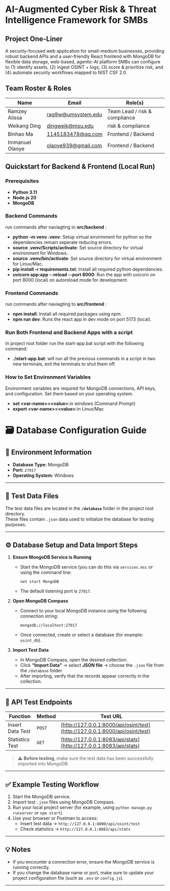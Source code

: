 # AI-Augmented Cyber Risk & Threat Intelligence Framework for SMBs

## Project One-Liner
A security-focused web application for small-medium businesses, providing robust backend APIs and a user-friendly React frontend with MongoDB for flexible data storage,  web-based, agentic-AI platform SMBs can configure to (1) identify assets, (2) ingest OSINT + logs, (3) score & prioritize risk, and (4) automate security workflows mapped to NIST CSF 2.0

## Team Roster & Roles
| Name              | Email                     | Role(s)                        |
|-------------------|---------------------------|--------------------------------|
| Ramzey Alissa     | rag9w@umsystem.edu        | Team Lead / risk & compliance  |
| Weikang Ding      | dingweik@msu.edu          | risk & compliance              |
| Binhao Ma         | 1145183478@qq.com         | Frontend / Backend             |
| Immanuel Olaoye   | olaoye939@gmail.com       | Frontend / Backend             |

## Quickstart for Backend & Frontend (Local Run)

### Prerequisites
- **Python 3.11**
- **Node.js 20**
- **MongoDB**

### Backend Commands ###
run commands after naviagting to **src/backend** :

- **python -m venv .venv**: Setup virtual envirinment for python so the dependencies remain seperate reducing errors.
- **source .venv/Scripts/activate**: Set source directory for virtual environment for Windows.
- **source .venv/bin/activate**: Set source directory for virtual environment for Linux/Mac.
- **pip install -r requirements.txt**: Install all required python dependencies.
- **uvicorn app:app --reload --port 8000**: Run the app with uvicorn on port 8000 (local) on autoreload mode for development.


### Frontend Commands ###
run commands after naviagting to **src/frontend** :

- **npm install**: Install all required packages using npm.
- **npm run dev**: Runs the react app in dev mode on port 5173 (local).

### Run Both Frontend and Backend Apps with a script ###
In project root folder run the start-app.bat script with the following command:
- **./start-app.bat**: will run all the previous commands in a script in two new terminals, exit the terminals to shut them off.

### How to Set Environment Variables ###
Environment variables are required for MongoDB connections, API keys, and configuration. Set them based on your operating system.

- **set \<var-name>=\<value>**:in windows (Command Prompt)
- **export \<var-name>=\<value>**:in Linux/Mac 



# 🗃️ Database Configuration Guide

## 📌 Environment Information
- **Database Type:** MongoDB  
- **Port:** `27017`  
- **Operating System:** Windows  

---

## 📁 Test Data Files
The test data files are located in the **`/database`** folder in the project root directory.  
These files contain `.json` data used to initialize the database for testing purposes.

---

## ⚙️ Database Setup and Data Import Steps

1. **Ensure MongoDB Service is Running**  
   - Start the MongoDB service (you can do this via `services.msc` or using the command line:  
     ```
     net start MongoDB
     ```
   - The default listening port is `27017`.

2. **Open MongoDB Compass**  
   - Connect to your local MongoDB instance using the following connection string:  
     ```
     mongodb://localhost:27017
     ```
   - Once connected, create or select a database (for example: `osint_db`).

3. **Import Test Data**  
   - In MongoDB Compass, open the desired collection.  
   - Click **“Import Data”** → select **JSON file** → choose the `.json` file from the `/database` folder.  
   - After importing, verify that the records appear correctly in the collection.

---

## 🧪 API Test Endpoints

| Function | Method | Test URL |
|-----------|---------|----------|
| Insert Data Test | `POST` | [http://127.0.0.1:8000/api/osint/test](http://127.0.0.1:8000/api/osint/test) |
| Statistics Test | `GET` | [http://127.0.0.1:8083/api/stats](http://127.0.0.1:8083/api/stats) |

> ⚠️ **Before testing**, make sure the test data has been successfully imported into MongoDB.

---

## ✅ Example Testing Workflow

1. Start the MongoDB service.  
2. Import test `.json` files using MongoDB Compass.  
3. Run your local project server (for example, using `python manage.py runserver` or `npm start`).  
4. Use your browser or Postman to access:
   - Insert test data → `http://127.0.0.1:8000/api/osint/test`  
   - Check statistics → `http://127.0.0.1:8083/api/stats`

---

## 💡 Notes
- If you encounter a connection error, ensure the MongoDB service is running correctly.  
- If you change the database name or port, make sure to update your project configuration file (such as `.env` or `config.js`).

---




